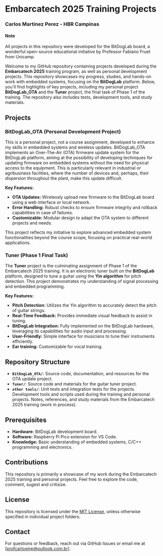 # Embarcatech 2025 Training Projects
### Carlos Martinez Perez - HBR Campinas

#### Note
All projects in this repository were developed for the BitDogLab board, a wonderful open-source educational initiative by Professor Fabiano Fruet from Unicamp.  

Welcome to my GitHub repository containing projects developed during the **Embarcatech 2025** training program, as well as personal development projects. This repository showcases my progress, studies, and hands-on work with embedded systems, focusing on the **BitDogLab** platform. Below, you'll find highlights of key projects, including my personal project **BitDogLab_OTA** and the **Tuner** project, the final task of Phase 1 of the training. The repository also includes tests, development tools, and study materials.

## Projects

### BitDogLab_OTA (Personal Development Project)

This is a personal project, not a course assignment, developed to enhance my skills in embedded systems and wireless updates. BitDogLab_OTA implements an Over-The-Air (OTA) firmware update system for the BitDogLab platform, aiming at the possibility of developing techniques for updating firmware on embedded systems without the need for physical access to the equipment. This is particularly relevant in industrial or agribusiness facilities, where the number of devices and, perhaps, their dispersion throughout the plant, make this update difficult.

**Key Features:**

- **OTA Updates:** Wirelessly upload new firmware to the BitDogLab board using a web interface or local network.
- **Error Handling:** Robust checks to ensure firmware integrity and rollback capabilities in case of failures.
- **Customizable:** Modular design to adapt the OTA system to different projects and needs.

This project reflects my initiative to explore advanced embedded system functionalities beyond the course scope, focusing on practical real-world applications.

### Tuner (Phase 1 Final Task)

The **Tuner** project is the culminating assignment of Phase 1 of the Embarcatech 2025 training. It is an electronic tuner built on the **BitDogLab** platform, designed to tune a guitar using the **Yin algorithm** for pitch detection. This project demonstrates my understanding of signal processing and embedded programming.

**Key Features:**

- **Pitch Detection:** Utilizes the Yin algorithm to accurately detect the pitch of guitar strings.
- **Real-Time Feedback:** Provides immediate visual feedback to assist in tuning.
- **BitDogLab Integration:** Fully implemented on the BitDogLab hardware, leveraging its capabilities for audio input and processing.
- **User-Friendly:** Simple interface for musicians to tune their instruments efficiently.
- **Ear training:** Customizable for vocal training.

## Repository Structure

- **`BitDogLab_OTA/`**: Source code, documentation, and resources for the OTA update project.
- **`Tuner/`**: Source code and materials for the guitar tuner project.
- **`other tools/`**: Unit tests and integration tests for the projects. Development tools and scripts used during the training and personal projects. Notes, references, and study materials from the Embarcatech 2025 training (work in process).

## Prerequisites

- **Hardware:** BitDogLab development board.
- **Software:** Raspberry Pi Pico extension for VS Code.
- **Knowledge:** Basic understanding of embedded systems, C/C++ programming and electronics.

## Contributions

This repository is primarily a showcase of my work during the Embarcatech 2025 training and personal projects. Feel free to explore the code, comment, sugest and critisize.

## License

This repository is licensed under the [MIT License](LICENSE), unless otherwise specified in individual project folders.

## Contact

For questions or feedback, reach out via GitHub Issues or email me at [profcarlosmp@outlook.com.br].
